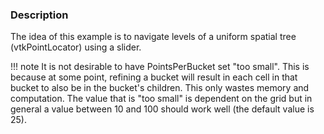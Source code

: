 ### Description

The idea of this example is to navigate levels of a uniform spatial tree (vtkPointLocator) using a slider.

!!! note
    It is not desirable to have PointsPerBucket set "too small". This is because at some point, refining a bucket will result in each cell in that bucket to also be in the bucket's children.  This only wastes memory and computation.  The value that is "too small" is dependent on the grid but in general a value between 10 and 100 should work well (the default value is 25).
